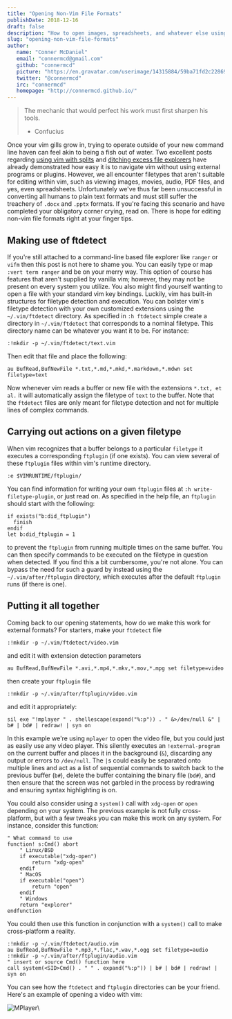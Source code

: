 ```yaml
---
title: "Opening Non-Vim File Formats"
publishDate: 2018-12-16
draft: false
description: "How to open images, spreadsheets, and whatever else using vim"
slug: "opening-non-vim-file-formats"
author:
   name: "Conner McDaniel"
   email: "connermcd@gmail.com"
   github: "connermcd"
   picture: "https://en.gravatar.com/userimage/14315884/59ba71fd2c2286907838b5afd0b77bef?size=400"
   twitter: "@connermcd"
   irc: "connermcd"
   homepage: "http://connermcd.github.io/"
---
```


> The mechanic that would perfect his work must first sharpen his tools.
> - Confucius

Once your vim gills grow in, trying to operate outside of your new command line haven can feel akin to being a fish out of water. Two excellent posts regarding [using vim with splits][1] and [ditching excess file explorers][2] have already demonstrated how easy it is to navigate vim without using external programs or plugins. However, we all encounter filetypes that aren't suitable for editing within vim, such as viewing images, movies, audio, PDF files, and yes, even spreadsheets. Unfortunately we've thus far been unsuccessful in converting all humans to plain text formats and must still suffer the treachery of `.docx` and `.pptx` formats. If you're facing this scenario and have completed your obligatory corner crying, read on. There is hope for editing non-vim file formats right at your finger tips.

## Making use of ftdetect

If you're still attached to a command-line based file explorer like `ranger` or `vifm` then this post is not here to shame you. You can easily type or map `:vert term ranger` and be on your merry way. This option of course has features that aren't supplied by vanilla vim; however, they may not be present on every system you utilize. You also might find yourself wanting to open a file with your standard vim key bindings. Luckily, vim has built-in structures for filetype detection and execution. You can bolster vim's filetype detection with your own customized extensions using the `~/.vim/ftdetect` directory. As specified in `:h ftdetect` simple create a directory in `~/.vim/ftdetect` that corresponds to a nominal filetype. This directory name can be whatever you want it to be. For instance:

    :!mkdir -p ~/.vim/ftdetect/text.vim

Then edit that file and place the following:

    au BufRead,BufNewFile *.txt,*.md,*.mkd,*.markdown,*.mdwn set filetype=text

Now whenever vim reads a buffer or new file with the extensions `*.txt, et al.` it will automatically assign the filetype of `text` to the buffer. Note that the `ftdetect` files are only meant for filetype detection and not for multiple lines of complex commands.

## Carrying out actions on a given filetype

When vim recognizes that a buffer belongs to a particular `filetype` it executes a corresponding `ftplugin` (if one exists). You can view several of these `ftplugin` files within vim's runtime directory.

    :e $VIMRUNTIME/ftplugin/

You can find information for writing your own `ftplugin` files at `:h write-filetype-plugin`, or just read on. As specified in the help file, an `ftplugin` should start with the following:

    if exists("b:did_ftplugin")
      finish
    endif
    let b:did_ftplugin = 1

to prevent the `ftplugin` from running multiple times on the same buffer. You can then specify commands to be executed on the filetype in question when detected. If you find this a bit cumbersome, you're not alone. You can bypass the need for such a guard by instead using the `~/.vim/after/ftplugin` directory, which executes after the default `ftplugin` runs (if there is one).

## Putting it all together

Coming back to our opening statements, how do we make this work for external formats? For starters, make your `ftdetect` file

    :!mkdir -p ~/.vim/ftdetect/video.vim

and edit it with extension detection parameters

    au BufRead,BufNewFile *.avi,*.mp4,*.mkv,*.mov,*.mpg set filetype=video

then create your `ftplugin` file

    :!mkdir -p ~/.vim/after/ftplugin/video.vim

and edit it appropriately:

    sil exe "!mplayer " . shellescape(expand("%:p")) . " &>/dev/null &" | b# | bd# | redraw! | syn on

In this example we're using `mplayer` to open the video file, but you could just as easily use any video player. This silently executes an `!external-program` on the current buffer and places it in the background (`&`), discarding any output or errors to `/dev/null`. The `|`s could easily be separated onto multiple lines and act as a list of sequential commands to switch back to the previous buffer (`b#`), delete the buffer containing the binary file (`bd#`), and then ensure that the screen was not garbled in the process by redrawing and ensuring syntax highlighting is on.

You could also consider using a `system()` call with `xdg-open` or `open` depending on your system. The previous example is not fully cross-platform, but with a few tweaks you can make this work on any system. For instance, consider this function:

    " What command to use
    function! s:Cmd() abort
        " Linux/BSD
        if executable("xdg-open")
            return "xdg-open"
        endif
        " MacOS
        if executable("open")
            return "open"
        endif
        " Windows
        return "explorer"
    endfunction

You could then use this function in conjunction with a `system()` call to make cross-platform a reality.

    :!mkdir -p ~/.vim/ftdetect/audio.vim
    au BufRead,BufNewFile *.mp3,*.flac,*.wav,*.ogg set filetype=audio
    :!mkdir -p ~/.vim/after/ftplugin/audio.vim
    " insert or source Cmd() function here
    call system(<SID>Cmd() . " " . expand("%:p")) | b# | bd# | redraw! | syn on

You can see how the `ftdetect` and `ftplugin` directories can be your friend. Here's an example of opening a video with vim:

![MPlayer](opening-other-file-formats/example.gif)\ 

   [1]: /2018/one-vim/
   [2]: /2018/death-by-a-thousand-files/
